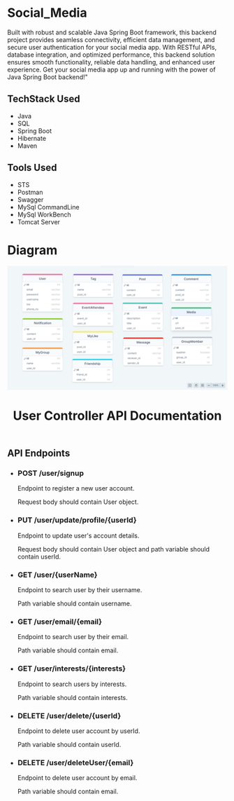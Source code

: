 # Social_Media
 Built with robust and scalable Java Spring Boot framework, this backend project provides seamless connectivity, efficient data management, and secure user authentication for your social media app. With RESTful APIs, database integration, and optimized performance, this backend solution ensures smooth functionality, reliable data handling, and enhanced user experience. Get your social media app up and running with the power of Java Spring Boot backend!"

<h2>TechStack Used</h2>
<ul>
 <li>Java</li>
 <li>SQL</li>
 <li>Spring Boot</li>
 <li>Hibernate</li>
 <li>Maven</li>
</ul>

<h2>Tools Used</h2>
<ul>
 <li>STS</li>
 <li>Postman</li>
 <li>Swagger</li>
 <li>MySql CommandLine</li>
 <li>MySql WorkBench</li>
 <li>Tomcat Server</li>
</ul>

# Diagram
<img src="MyMediaDiagram.png"/>

<!DOCTYPE html>
<html>
<head>
	<title>User Controller API Documentation</title>
</head>
<body>
	<header>
		<h1>User Controller API Documentation</h1>
	</header>
	<main>
		<section>
			<h2>API Endpoints</h2>
			<ul>
				<li>
					<h3>POST /user/signup</h3>
					<p>Endpoint to register a new user account.</p>
					<p>Request body should contain User object.</p>
				</li>
				<li>
					<h3>PUT /user/update/profile/{userId}</h3>
					<p>Endpoint to update user's account details.</p>
					<p>Request body should contain User object and path variable should contain userId.</p>
				</li>
				<li>
					<h3>GET /user/{userName}</h3>
					<p>Endpoint to search user by their username.</p>
					<p>Path variable should contain username.</p>
				</li>
				<li>
					<h3>GET /user/email/{email}</h3>
					<p>Endpoint to search user by their email.</p>
					<p>Path variable should contain email.</p>
				</li>
				<li>
					<h3>GET /user/interests/{interests}</h3>
					<p>Endpoint to search users by interests.</p>
					<p>Path variable should contain interests.</p>
				</li>
				<li>
					<h3>DELETE /user/delete/{userId}</h3>
					<p>Endpoint to delete user account by userId.</p>
					<p>Path variable should contain userId.</p>
				</li>
				<li>
					<h3>DELETE /user/deleteUser/{email}</h3>
					<p>Endpoint to delete user account by email.</p>
					<p>Path variable should contain email.</p>
				</li>
			</ul>
		</section>
	</main>
</body>
</html>
